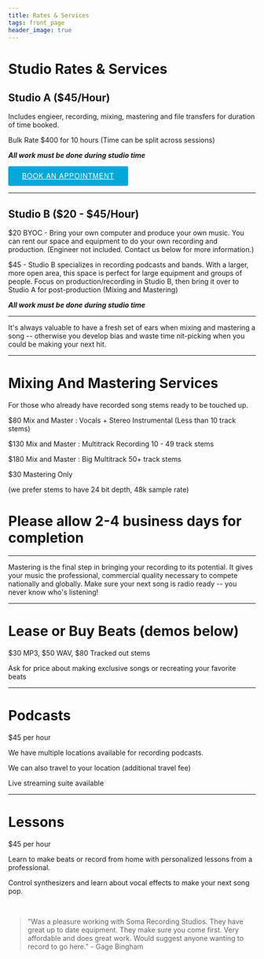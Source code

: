 ```yaml
---
title: Rates & Services
tags: front_page
header_image: true
---
```

# Studio Rates & Services

## Studio A ($45/Hour)

Includes engieer, recording, mixing, mastering and file transfers for duration of time booked.

Bulk Rate $400 for 10 hours (Time can be split across sessions)

**_All work must be done during studio time_**

<!-- Start Square Appointments Embed code --> <a target="_top" style="background-color: #03A8D8; color: white; height: 40px; text-transform: uppercase; font-family: 'Square Market', 'helvetica neue', helvetica, arial, sans-serif; letter-spacing: 1px; line-height: 38px; padding: 0 28px; border-radius: 3px; font-weight: 500; font-size: 14px; cursor: pointer; display: inline-block;" href="https://squareup.com/appointments/book/52758083-5a1a-4b2d-a710-6687d1641594/8GNV6PJ8WK7YH/services" rel="nofollow">Book an Appointment</a> <!-- End Square Appointments Embed code -->
_ _ _

## Studio B ($20 - $45/Hour)

$20 BYOC - Bring your own computer and produce your own music. You can rent our space and equipment to do your own recording and production. (Engineer not included. Contact us below for more information.)

$45 - Studio B specializes in recording podcasts and bands. With a larger, more open area,  this space is perfect for large equipment and groups of people. Focus on production/recording in Studio B, then bring it over to Studio A for post-production (Mixing and Mastering)

**_All work must be done during studio time_**

- - -

It's always valuable to have a fresh set of ears when mixing and mastering a song -- otherwise you develop bias and waste time nit-picking when you could be making your next hit.

- - -

# Mixing And Mastering Services

For those who already have recorded song stems ready to be touched up.

$80 Mix and Master : Vocals + Stereo Instrumental (Less than 10 track stems)

$130 Mix and Master : Multitrack Recording 10 - 49 track stems

$180 Mix and Master : Big Multitrack 50+ track stems

$30 Mastering Only

(we prefer stems to have 24 bit depth, 48k sample rate)

# Please allow 2-4 business days for completion

- - -

Mastering is the final step in bringing your recording to its potential. It gives your music the professional, commercial quality necessary to compete nationally and globally. Make sure your next song is radio ready --  you never know who's listening!

- - -

# Lease or Buy Beats (demos below)

$30 MP3, $50 WAV, $80 Tracked out stems

Ask for price about making exclusive songs or recreating your favorite beats

- - -

# Podcasts

$45 per hour

We have multiple locations available for recording podcasts.

We can also travel to your location (additional travel fee)

Live streaming suite available

- - -

# Lessons

$45 per hour

Learn to make beats or record from home with personalized lessons from a professional.

Control synthesizers and learn about vocal effects to make your next song pop.

<br />

<blockquote>"Was a pleasure working with Soma Recording Studios. They have great up to date equipment. They make sure you come first. Very affordable and does great work. Would suggest anyone wanting to record to go here." - Gage Bingham</blockquote>
